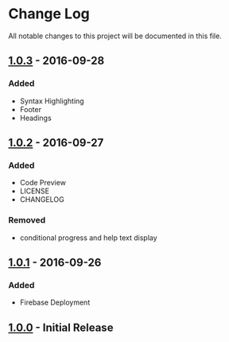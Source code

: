 # Change Log
All notable changes to this project will be documented in this file.

## [1.0.3](../../tree/1.0.3) - 2016-09-28

### Added

- Syntax Highlighting
- Footer
- Headings

## [1.0.2](../../tree/1.0.2) - 2016-09-27

### Added

- Code Preview
- LICENSE
- CHANGELOG

### Removed

- conditional progress and help text display

## [1.0.1](../../tree/1.0.1) - 2016-09-26

### Added

- Firebase Deployment

## [1.0.0](../../tree/1.0.0) - Initial Release
